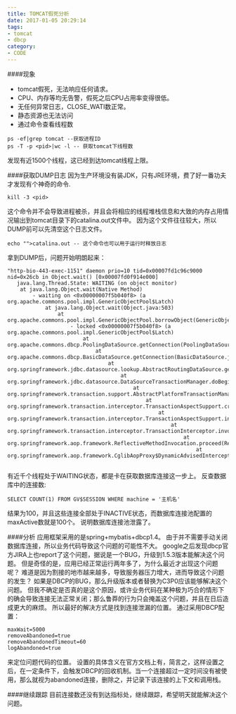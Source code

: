 ```yaml
---
title: TOMCAT假死分析
date: 2017-01-05 20:29:14
tags:
- tomcat
- dbcp
category:
- CODE
---
```

####现象
+ tomcat假死，无法响应任何请求。
+ CPU、内存等均无告警，假死之后CPU占用率变得很低。
+ 无任何异常日志，CLOSE_WATI数正常。
+ 静态资源也无法访问
+ 通过命令查看线程数
```
ps -ef|grep tomcat --获取进程ID
ps -T -p <pid>|wc -l -- 获取tomcat下线程数
```

发现有近1500个线程，这已经到达tomcat线程上限。

####获取DUMP日志
因为生产环境没有装JDK，只有JRE环境，费了好一番功夫才发现有个神奇的命令.
```
kill -3 <pid>
```

这个命令并不会导致进程被杀，并且会将相应的线程堆栈信息和大致的内存占用情况输出到tomcat目录下的catalina.out文件中。
因为这个文件往往较大，所以DUMP前可以先清空这个日志文件。
```
echo "">catalina.out -- 这个命令也可以用于运行时释放日志
```

拿到DUMP后，问题开始明朗起来：
```
"http-bio-443-exec-1151" daemon prio=10 tid=0x00007fd1c96c9000 nid=0x26cb in Object.wait() [0x00007fd0f914e000]
   java.lang.Thread.State: WAITING (on object monitor)
    at java.lang.Object.wait(Native Method)
        - waiting on <0x00000007f5b040f8> (a org.apache.commons.pool.impl.GenericObjectPool$Latch)
            at java.lang.Object.wait(Object.java:503)
                at org.apache.commons.pool.impl.GenericObjectPool.borrowObject(GenericObjectPool.java:1118)
                    - locked <0x00000007f5b040f8> (a org.apache.commons.pool.impl.GenericObjectPool$Latch)
                        at org.apache.commons.dbcp.PoolingDataSource.getConnection(PoolingDataSource.java:106)
                            at org.apache.commons.dbcp.BasicDataSource.getConnection(BasicDataSource.java:1044)
                                at org.springframework.jdbc.datasource.lookup.AbstractRoutingDataSource.getConnection(AbstractRoutingDataSource.java:164)
                                    at org.springframework.jdbc.datasource.DataSourceTransactionManager.doBegin(DataSourceTransactionManager.java:205)
                                        at org.springframework.transaction.support.AbstractPlatformTransactionManager.getTransaction(AbstractPlatformTransactionManager.java:373)
                                            at org.springframework.transaction.interceptor.TransactionAspectSupport.createTransactionIfNecessary(TransactionAspectSupport.java:420)
                                                at org.springframework.transaction.interceptor.TransactionAspectSupport.invokeWithinTransaction(TransactionAspectSupport.java:257)
                                                    at org.springframework.transaction.interceptor.TransactionInterceptor.invoke(TransactionInterceptor.java:95)
                                                        at org.springframework.aop.framework.ReflectiveMethodInvocation.proceed(ReflectiveMethodInvocation.java:179)
                                                            at org.springframework.aop.framework.CglibAopProxy$DynamicAdvisedInterceptor.intercept(CglibAopProxy.java:646)


```

有近千个线程处于WAITING状态，都是卡在获取数据库连接这一步上。
反查数据库中的连接数:
```
SELECT COUNT(1) FROM GV$SESSION WHERE machine = '主机名'
```

结果为100，并且这些连接全部处于INACTIVE状态，而数据库连接池配置的maxActive数就是100个。
说明数据库连接池泄露了。

####分析
应用框架采用的是spring+mybatis+dbcp1.4。
由于并不需要手动关闭数据库连接，所以业务代码导致这个问题的可能性不大。
google之后发现dbcp官方JIRA上也report了这个问题，据说是一个BUG，升级到1.5.3版本能解决这个问题。
但是奇怪的是，应用已经正常运行两年多了，为什么最近才出现这个问题呢？
难道是因为割接的地市越来越多，导致服务器压力增大，进而导致这个问题的发生？
如果是DBCP的BUG，那么升级版本或者替换为C3P0应该能够解决这个问题。
但我不确定是否真的是这个原因，或许业务代码在某种极为巧合的情形下的确会导致连接无法正常关闭；那么鲁莽的行为只会掩盖这个问题，并且在日后造成更大的麻烦。
所以最好的解决方式是找到连接泄漏的位置。
通过采用DBCP配置：
```
maxWait=5000
removeAbandoned=true
removeAbandonedTimeout=60
logAbandoned=true
```

来定位问题代码的位置。
设置的具体含义在官方文档上有，简言之，这样设置之后，在一定条件下，会触发DBCP的回收机制。当一个连接超过一定时间没有被使用，那么就视为abandoned连接，删除之，并记录下该连接的上下文和调用栈。

####继续跟踪
目前连接数还没有到达指标处，继续跟踪，希望明天就能解决这个问题。




